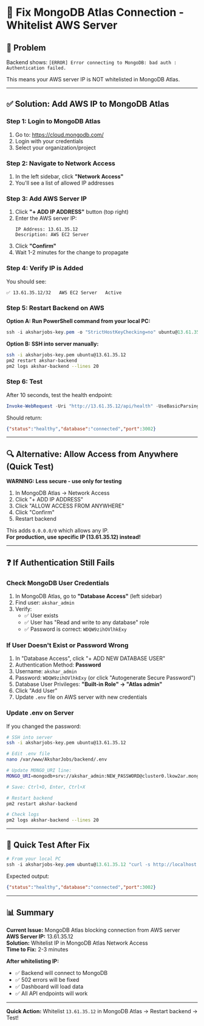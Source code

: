 # 🔧 Fix MongoDB Atlas Connection - Whitelist AWS Server

## 🎯 Problem
Backend shows: `[ERROR] Error connecting to MongoDB: bad auth : Authentication failed.`

This means your AWS server IP is NOT whitelisted in MongoDB Atlas.

---

## ✅ Solution: Add AWS IP to MongoDB Atlas

### Step 1: Login to MongoDB Atlas
1. Go to: https://cloud.mongodb.com/
2. Login with your credentials
3. Select your organization/project

### Step 2: Navigate to Network Access
1. In the left sidebar, click **"Network Access"**
2. You'll see a list of allowed IP addresses

### Step 3: Add AWS Server IP
1. Click **"+ ADD IP ADDRESS"** button (top right)
2. Enter the AWS server IP:
   ```
   IP Address: 13.61.35.12
   Description: AWS EC2 Server
   ```
3. Click **"Confirm"**
4. Wait 1-2 minutes for the change to propagate

### Step 4: Verify IP is Added
You should see:
```
✅ 13.61.35.12/32   AWS EC2 Server   Active
```

### Step 5: Restart Backend on AWS

**Option A: Run PowerShell command from your local PC:**
```powershell
ssh -i aksharjobs-key.pem -o "StrictHostKeyChecking=no" ubuntu@13.61.35.12 "pm2 restart akshar-backend"
```

**Option B: SSH into server manually:**
```bash
ssh -i aksharjobs-key.pem ubuntu@13.61.35.12
pm2 restart akshar-backend
pm2 logs akshar-backend --lines 20
```

### Step 6: Test
After 10 seconds, test the health endpoint:
```powershell
Invoke-WebRequest -Uri "http://13.61.35.12/api/health" -UseBasicParsing
```

Should return:
```json
{"status":"healthy","database":"connected","port":3002}
```

---

## 🔍 Alternative: Allow Access from Anywhere (Quick Test)

**WARNING: Less secure - use only for testing**

1. In MongoDB Atlas → Network Access
2. Click "+ ADD IP ADDRESS"
3. Click "ALLOW ACCESS FROM ANYWHERE"
4. Click "Confirm"
5. Restart backend

This adds `0.0.0.0/0` which allows any IP.  
**For production, use specific IP (13.61.35.12) instead!**

---

## ❓ If Authentication Still Fails

### Check MongoDB User Credentials

1. In MongoDB Atlas, go to **"Database Access"** (left sidebar)
2. Find user: `akshar_admin`
3. Verify:
   - ✅ User exists
   - ✅ User has "Read and write to any database" role
   - ✅ Password is correct: `WDQW9zihOVlhkExy`

### If User Doesn't Exist or Password Wrong

1. In "Database Access", click "+ ADD NEW DATABASE USER"
2. Authentication Method: **Password**
3. Username: `akshar_admin`
4. Password: `WDQW9zihOVlhkExy` (or click "Autogenerate Secure Password")
5. Database User Privileges: **"Built-in Role" → "Atlas admin"**
6. Click "Add User"
7. Update `.env` file on AWS server with new credentials

### Update .env on Server

If you changed the password:

```bash
# SSH into server
ssh -i aksharjobs-key.pem ubuntu@13.61.35.12

# Edit .env file
nano /var/www/AksharJobs/backend/.env

# Update MONGO_URI line:
MONGO_URI=mongodb+srv://akshar_admin:NEW_PASSWORD@cluster0.lkow2ar.mongodb.net/?retryWrites=true&w=majority&appName=Cluster0

# Save: Ctrl+O, Enter, Ctrl+X

# Restart backend
pm2 restart akshar-backend

# Check logs
pm2 logs akshar-backend --lines 20
```

---

## 🎯 Quick Test After Fix

```powershell
# From your local PC
ssh -i aksharjobs-key.pem ubuntu@13.61.35.12 "curl -s http://localhost:3002/api/health"
```

Expected output:
```json
{"status":"healthy","database":"connected","port":3002}
```

---

## 📊 Summary

**Current Issue:** MongoDB Atlas blocking connection from AWS server  
**AWS Server IP:** 13.61.35.12  
**Solution:** Whitelist IP in MongoDB Atlas Network Access  
**Time to Fix:** 2-3 minutes  

**After whitelisting IP:**
- ✅ Backend will connect to MongoDB
- ✅ 502 errors will be fixed
- ✅ Dashboard will load data
- ✅ All API endpoints will work

---

**Quick Action:** Whitelist `13.61.35.12` in MongoDB Atlas → Restart backend → Test!

